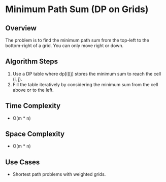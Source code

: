 # Minimum Path Sum (DP on Grids)

## Overview
The problem is to find the minimum path sum from the top-left to the bottom-right of a grid. You can only move right or down.

## Algorithm Steps
1. Use a DP table where dp[i][j] stores the minimum sum to reach the cell (i, j).
2. Fill the table iteratively by considering the minimum sum from the cell above or to the left.

## Time Complexity
- O(m * n)

## Space Complexity
- O(m * n)

## Use Cases
- Shortest path problems with weighted grids.


